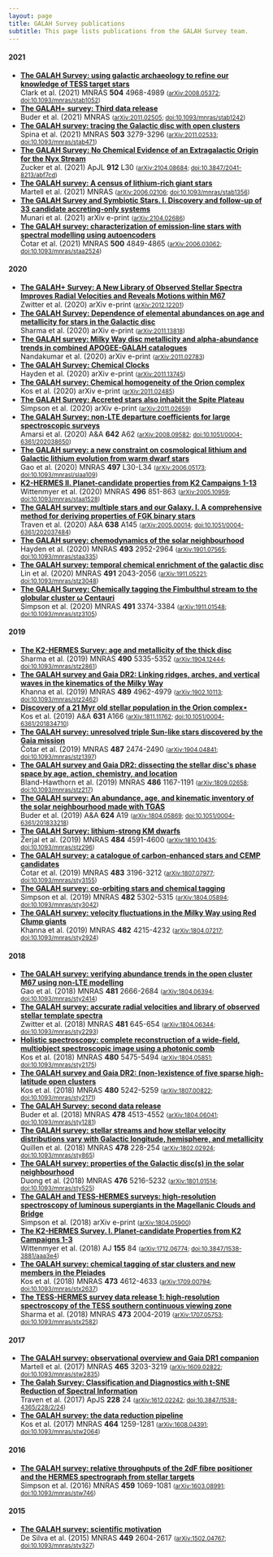 ```yaml
---
layout: page
title: GALAH Survey publications
subtitle: This page lists publications from the GALAH Survey team.
---
```


<!-- Do not edit this page directly. Instead use /pub_lists/pub_maker.py. -->

#### 2021
* **[The GALAH Survey: using galactic archaeology to refine our knowledge of TESS target stars](https://ui.adsabs.harvard.edu/abs/2021MNRAS.504.4968C)**<br/>Clark et al. (2021) MNRAS **504** 4968-4989 <small>([arXiv:2008.05372](https://arxiv.org/abs/arXiv:2008.05372); [doi:10.1093/mnras/stab1052](https://doi.org/10.1093/mnras/stab1052))</small>
* **[The GALAH+ survey: Third data release](https://ui.adsabs.harvard.edu/abs/2021MNRAS.tmp.1259B)**<br/>Buder et al. (2021) MNRAS <small>([arXiv:2011.02505](https://arxiv.org/abs/arXiv:2011.02505); [doi:10.1093/mnras/stab1242](https://doi.org/10.1093/mnras/stab1242))</small>
* **[The GALAH survey: tracing the Galactic disc with open clusters](https://ui.adsabs.harvard.edu/abs/2021MNRAS.503.3279S)**<br/>Spina et al. (2021) MNRAS **503** 3279-3296 <small>([arXiv:2011.02533](https://arxiv.org/abs/arXiv:2011.02533); [doi:10.1093/mnras/stab471](https://doi.org/10.1093/mnras/stab471))</small>
* **[The GALAH Survey: No Chemical Evidence of an Extragalactic Origin for the Nyx Stream](https://ui.adsabs.harvard.edu/abs/2021ApJ...912L..30Z)**<br/>Zucker et al. (2021) ApJL **912** L30 <small>([arXiv:2104.08684](https://arxiv.org/abs/arXiv:2104.08684); [doi:10.3847/2041-8213/abf7cd](https://doi.org/10.3847/2041-8213/abf7cd))</small>
* **[The GALAH survey: A census of lithium-rich giant stars](https://ui.adsabs.harvard.edu/abs/2021MNRAS.tmp.1346M)**<br/>Martell et al. (2021) MNRAS <small>([arXiv:2006.02106](https://arxiv.org/abs/arXiv:2006.02106); [doi:10.1093/mnras/stab1356](https://doi.org/10.1093/mnras/stab1356))</small>
* **[The GALAH Survey and Symbiotic Stars. I. Discovery and follow-up of 33 candidate accreting-only systems](https://ui.adsabs.harvard.edu/abs/2021arXiv210402686M)**<br/>Munari et al. (2021) arXiv e-print <small>([arXiv:2104.02686](https://arxiv.org/abs/arXiv:2104.02686))</small>
* **[The GALAH survey: characterization of emission-line stars with spectral modelling using autoencoders](https://ui.adsabs.harvard.edu/abs/2021MNRAS.500.4849C)**<br/>Čotar et al. (2021) MNRAS **500** 4849-4865 <small>([arXiv:2006.03062](https://arxiv.org/abs/arXiv:2006.03062); [doi:10.1093/mnras/staa2524](https://doi.org/10.1093/mnras/staa2524))</small>

#### 2020
* **[The GALAH+ Survey: A New Library of Observed Stellar Spectra Improves Radial Velocities and Reveals Motions within M67](https://ui.adsabs.harvard.edu/abs/2020arXiv201212201Z)**<br/>Zwitter et al. (2020) arXiv e-print <small>([arXiv:2012.12201](https://arxiv.org/abs/arXiv:2012.12201))</small>
* **[The GALAH Survey: Dependence of elemental abundances on age and metallicity for stars in the Galactic disc](https://ui.adsabs.harvard.edu/abs/2020arXiv201113818S)**<br/>Sharma et al. (2020) arXiv e-print <small>([arXiv:2011.13818](https://arxiv.org/abs/arXiv:2011.13818))</small>
* **[The GALAH survey: Milky Way disc metallicity and alpha-abundance trends in combined APOGEE-GALAH catalogues](https://ui.adsabs.harvard.edu/abs/2020arXiv201102783N)**<br/>Nandakumar et al. (2020) arXiv e-print <small>([arXiv:2011.02783](https://arxiv.org/abs/arXiv:2011.02783))</small>
* **[The GALAH Survey: Chemical Clocks](https://ui.adsabs.harvard.edu/abs/2020arXiv201113745H)**<br/>Hayden et al. (2020) arXiv e-print <small>([arXiv:2011.13745](https://arxiv.org/abs/arXiv:2011.13745))</small>
* **[The GALAH survey: Chemical homogeneity of the Orion complex](https://ui.adsabs.harvard.edu/abs/2020arXiv201102485K)**<br/>Kos et al. (2020) arXiv e-print <small>([arXiv:2011.02485](https://arxiv.org/abs/arXiv:2011.02485))</small>
* **[The GALAH Survey: Accreted stars also inhabit the Spite Plateau](https://ui.adsabs.harvard.edu/abs/2020arXiv201102659S)**<br/>Simpson et al. (2020) arXiv e-print <small>([arXiv:2011.02659](https://arxiv.org/abs/arXiv:2011.02659))</small>
* **[The GALAH Survey: non-LTE departure coefficients for large spectroscopic surveys](https://ui.adsabs.harvard.edu/abs/2020A&A...642A..62A)**<br/>Amarsi et al. (2020) A&A **642** A62 <small>([arXiv:2008.09582](https://arxiv.org/abs/arXiv:2008.09582); [doi:10.1051/0004-6361/202038650](https://doi.org/10.1051/0004-6361/202038650))</small>
* **[The GALAH survey: a new constraint on cosmological lithium and Galactic lithium evolution from warm dwarf stars](https://ui.adsabs.harvard.edu/abs/2020MNRAS.497L..30G)**<br/>Gao et al. (2020) MNRAS **497** L30-L34 <small>([arXiv:2006.05173](https://arxiv.org/abs/arXiv:2006.05173); [doi:10.1093/mnrasl/slaa109](https://doi.org/10.1093/mnrasl/slaa109))</small>
* **[K2-HERMES II. Planet-candidate properties from K2 Campaigns 1-13](https://ui.adsabs.harvard.edu/abs/2020MNRAS.496..851W)**<br/>Wittenmyer et al. (2020) MNRAS **496** 851-863 <small>([arXiv:2005.10959](https://arxiv.org/abs/arXiv:2005.10959); [doi:10.1093/mnras/staa1528](https://doi.org/10.1093/mnras/staa1528))</small>
* **[The GALAH survey: multiple stars and our Galaxy. I. A comprehensive method for deriving properties of FGK binary stars](https://ui.adsabs.harvard.edu/abs/2020A&A...638A.145T)**<br/>Traven et al. (2020) A&A **638** A145 <small>([arXiv:2005.00014](https://arxiv.org/abs/arXiv:2005.00014); [doi:10.1051/0004-6361/202037484](https://doi.org/10.1051/0004-6361/202037484))</small>
* **[The GALAH survey: chemodynamics of the solar neighbourhood](https://ui.adsabs.harvard.edu/abs/2020MNRAS.493.2952H)**<br/>Hayden et al. (2020) MNRAS **493** 2952-2964 <small>([arXiv:1901.07565](https://arxiv.org/abs/arXiv:1901.07565); [doi:10.1093/mnras/staa335](https://doi.org/10.1093/mnras/staa335))</small>
* **[The GALAH survey: temporal chemical enrichment of the galactic disc](https://ui.adsabs.harvard.edu/abs/2020MNRAS.491.2043L)**<br/>Lin et al. (2020) MNRAS **491** 2043-2056 <small>([arXiv:1911.05221](https://arxiv.org/abs/arXiv:1911.05221); [doi:10.1093/mnras/stz3048](https://doi.org/10.1093/mnras/stz3048))</small>
* **[The GALAH Survey: Chemically tagging the Fimbulthul stream to the globular cluster ω Centauri](https://ui.adsabs.harvard.edu/abs/2020MNRAS.491.3374S)**<br/>Simpson et al. (2020) MNRAS **491** 3374-3384 <small>([arXiv:1911.01548](https://arxiv.org/abs/arXiv:1911.01548); [doi:10.1093/mnras/stz3105](https://doi.org/10.1093/mnras/stz3105))</small>

#### 2019
* **[The K2-HERMES Survey: age and metallicity of the thick disc](https://ui.adsabs.harvard.edu/abs/2019MNRAS.490.5335S)**<br/>Sharma et al. (2019) MNRAS **490** 5335-5352 <small>([arXiv:1904.12444](https://arxiv.org/abs/arXiv:1904.12444); [doi:10.1093/mnras/stz2861](https://doi.org/10.1093/mnras/stz2861))</small>
* **[The GALAH survey and Gaia DR2: Linking ridges, arches, and vertical waves in the kinematics of the Milky Way](https://ui.adsabs.harvard.edu/abs/2019MNRAS.489.4962K)**<br/>Khanna et al. (2019) MNRAS **489** 4962-4979 <small>([arXiv:1902.10113](https://arxiv.org/abs/arXiv:1902.10113); [doi:10.1093/mnras/stz2462](https://doi.org/10.1093/mnras/stz2462))</small>
* **[Discovery of a 21 Myr old stellar population in the Orion complex⋆](https://ui.adsabs.harvard.edu/abs/2019A&A...631A.166K)**<br/>Kos et al. (2019) A&A **631** A166 <small>([arXiv:1811.11762](https://arxiv.org/abs/arXiv:1811.11762); [doi:10.1051/0004-6361/201834710](https://doi.org/10.1051/0004-6361/201834710))</small>
* **[The GALAH survey: unresolved triple Sun-like stars discovered by the Gaia mission](https://ui.adsabs.harvard.edu/abs/2019MNRAS.487.2474C)**<br/>Čotar et al. (2019) MNRAS **487** 2474-2490 <small>([arXiv:1904.04841](https://arxiv.org/abs/arXiv:1904.04841); [doi:10.1093/mnras/stz1397](https://doi.org/10.1093/mnras/stz1397))</small>
* **[The GALAH survey and Gaia DR2: dissecting the stellar disc's phase space by age, action, chemistry, and location](https://ui.adsabs.harvard.edu/abs/2019MNRAS.486.1167B)**<br/>Bland-Hawthorn et al. (2019) MNRAS **486** 1167-1191 <small>([arXiv:1809.02658](https://arxiv.org/abs/arXiv:1809.02658); [doi:10.1093/mnras/stz217](https://doi.org/10.1093/mnras/stz217))</small>
* **[The GALAH survey: An abundance, age, and kinematic inventory of the solar neighbourhood made with TGAS](https://ui.adsabs.harvard.edu/abs/2019A&A...624A..19B)**<br/>Buder et al. (2019) A&A **624** A19 <small>([arXiv:1804.05869](https://arxiv.org/abs/arXiv:1804.05869); [doi:10.1051/0004-6361/201833218](https://doi.org/10.1051/0004-6361/201833218))</small>
* **[The GALAH Survey: lithium-strong KM dwarfs](https://ui.adsabs.harvard.edu/abs/2019MNRAS.484.4591Z)**<br/>Žerjal et al. (2019) MNRAS **484** 4591-4600 <small>([arXiv:1810.10435](https://arxiv.org/abs/arXiv:1810.10435); [doi:10.1093/mnras/stz296](https://doi.org/10.1093/mnras/stz296))</small>
* **[The GALAH survey: a catalogue of carbon-enhanced stars and CEMP candidates](https://ui.adsabs.harvard.edu/abs/2019MNRAS.483.3196C)**<br/>Čotar et al. (2019) MNRAS **483** 3196-3212 <small>([arXiv:1807.07977](https://arxiv.org/abs/arXiv:1807.07977); [doi:10.1093/mnras/sty3155](https://doi.org/10.1093/mnras/sty3155))</small>
* **[The GALAH survey: co-orbiting stars and chemical tagging](https://ui.adsabs.harvard.edu/abs/2019MNRAS.482.5302S)**<br/>Simpson et al. (2019) MNRAS **482** 5302-5315 <small>([arXiv:1804.05894](https://arxiv.org/abs/arXiv:1804.05894); [doi:10.1093/mnras/sty3042](https://doi.org/10.1093/mnras/sty3042))</small>
* **[The GALAH survey: velocity fluctuations in the Milky Way using Red Clump giants](https://ui.adsabs.harvard.edu/abs/2019MNRAS.482.4215K)**<br/>Khanna et al. (2019) MNRAS **482** 4215-4232 <small>([arXiv:1804.07217](https://arxiv.org/abs/arXiv:1804.07217); [doi:10.1093/mnras/sty2924](https://doi.org/10.1093/mnras/sty2924))</small>

#### 2018
* **[The GALAH survey: verifying abundance trends in the open cluster M67 using non-LTE modelling](https://ui.adsabs.harvard.edu/abs/2018MNRAS.481.2666G)**<br/>Gao et al. (2018) MNRAS **481** 2666-2684 <small>([arXiv:1804.06394](https://arxiv.org/abs/arXiv:1804.06394); [doi:10.1093/mnras/sty2414](https://doi.org/10.1093/mnras/sty2414))</small>
* **[The GALAH survey: accurate radial velocities and library of observed stellar template spectra](https://ui.adsabs.harvard.edu/abs/2018MNRAS.481..645Z)**<br/>Zwitter et al. (2018) MNRAS **481** 645-654 <small>([arXiv:1804.06344](https://arxiv.org/abs/arXiv:1804.06344); [doi:10.1093/mnras/sty2293](https://doi.org/10.1093/mnras/sty2293))</small>
* **[Holistic spectroscopy: complete reconstruction of a wide-field, multiobject spectroscopic image using a photonic comb](https://ui.adsabs.harvard.edu/abs/2018MNRAS.480.5475K)**<br/>Kos et al. (2018) MNRAS **480** 5475-5494 <small>([arXiv:1804.05851](https://arxiv.org/abs/arXiv:1804.05851); [doi:10.1093/mnras/sty2175](https://doi.org/10.1093/mnras/sty2175))</small>
* **[The GALAH survey and Gaia DR2: (non-)existence of five sparse high-latitude open clusters](https://ui.adsabs.harvard.edu/abs/2018MNRAS.480.5242K)**<br/>Kos et al. (2018) MNRAS **480** 5242-5259 <small>([arXiv:1807.00822](https://arxiv.org/abs/arXiv:1807.00822); [doi:10.1093/mnras/sty2171](https://doi.org/10.1093/mnras/sty2171))</small>
* **[The GALAH Survey: second data release](https://ui.adsabs.harvard.edu/abs/2018MNRAS.478.4513B)**<br/>Buder et al. (2018) MNRAS **478** 4513-4552 <small>([arXiv:1804.06041](https://arxiv.org/abs/arXiv:1804.06041); [doi:10.1093/mnras/sty1281](https://doi.org/10.1093/mnras/sty1281))</small>
* **[The GALAH survey: stellar streams and how stellar velocity distributions vary with Galactic longitude, hemisphere, and metallicity](https://ui.adsabs.harvard.edu/abs/2018MNRAS.478..228Q)**<br/>Quillen et al. (2018) MNRAS **478** 228-254 <small>([arXiv:1802.02924](https://arxiv.org/abs/arXiv:1802.02924); [doi:10.1093/mnras/sty865](https://doi.org/10.1093/mnras/sty865))</small>
* **[The GALAH survey: properties of the Galactic disc(s) in the solar neighbourhood](https://ui.adsabs.harvard.edu/abs/2018MNRAS.476.5216D)**<br/>Duong et al. (2018) MNRAS **476** 5216-5232 <small>([arXiv:1801.01514](https://arxiv.org/abs/arXiv:1801.01514); [doi:10.1093/mnras/sty525](https://doi.org/10.1093/mnras/sty525))</small>
* **[The GALAH and TESS-HERMES surveys: high-resolution spectroscopy of luminous supergiants in the Magellanic Clouds and Bridge](https://ui.adsabs.harvard.edu/abs/2018arXiv180405900S)**<br/>Simpson et al. (2018) arXiv e-print <small>([arXiv:1804.05900](https://arxiv.org/abs/arXiv:1804.05900))</small>
* **[The K2-HERMES Survey. I. Planet-candidate Properties from K2 Campaigns 1-3](https://ui.adsabs.harvard.edu/abs/2018AJ....155...84W)**<br/>Wittenmyer et al. (2018) AJ **155** 84 <small>([arXiv:1712.06774](https://arxiv.org/abs/arXiv:1712.06774); [doi:10.3847/1538-3881/aaa3e4](https://doi.org/10.3847/1538-3881/aaa3e4))</small>
* **[The GALAH survey: chemical tagging of star clusters and new members in the Pleiades](https://ui.adsabs.harvard.edu/abs/2018MNRAS.473.4612K)**<br/>Kos et al. (2018) MNRAS **473** 4612-4633 <small>([arXiv:1709.00794](https://arxiv.org/abs/arXiv:1709.00794); [doi:10.1093/mnras/stx2637](https://doi.org/10.1093/mnras/stx2637))</small>
* **[The TESS-HERMES survey data release 1: high-resolution spectroscopy of the TESS southern continuous viewing zone](https://ui.adsabs.harvard.edu/abs/2018MNRAS.473.2004S)**<br/>Sharma et al. (2018) MNRAS **473** 2004-2019 <small>([arXiv:1707.05753](https://arxiv.org/abs/arXiv:1707.05753); [doi:10.1093/mnras/stx2582](https://doi.org/10.1093/mnras/stx2582))</small>

#### 2017
* **[The GALAH survey: observational overview and Gaia DR1 companion](https://ui.adsabs.harvard.edu/abs/2017MNRAS.465.3203M)**<br/>Martell et al. (2017) MNRAS **465** 3203-3219 <small>([arXiv:1609.02822](https://arxiv.org/abs/arXiv:1609.02822); [doi:10.1093/mnras/stw2835](https://doi.org/10.1093/mnras/stw2835))</small>
* **[The Galah Survey: Classification and Diagnostics with t-SNE Reduction of Spectral Information](https://ui.adsabs.harvard.edu/abs/2017ApJS..228...24T)**<br/>Traven et al. (2017) ApJS **228** 24 <small>([arXiv:1612.02242](https://arxiv.org/abs/arXiv:1612.02242); [doi:10.3847/1538-4365/228/2/24](https://doi.org/10.3847/1538-4365/228/2/24))</small>
* **[The GALAH survey: the data reduction pipeline](https://ui.adsabs.harvard.edu/abs/2017MNRAS.464.1259K)**<br/>Kos et al. (2017) MNRAS **464** 1259-1281 <small>([arXiv:1608.04391](https://arxiv.org/abs/arXiv:1608.04391); [doi:10.1093/mnras/stw2064](https://doi.org/10.1093/mnras/stw2064))</small>

#### 2016
* **[The GALAH survey: relative throughputs of the 2dF fibre positioner and the HERMES spectrograph from stellar targets](https://ui.adsabs.harvard.edu/abs/2016MNRAS.459.1069S)**<br/>Simpson et al. (2016) MNRAS **459** 1069-1081 <small>([arXiv:1603.08991](https://arxiv.org/abs/arXiv:1603.08991); [doi:10.1093/mnras/stw746](https://doi.org/10.1093/mnras/stw746))</small>

#### 2015
* **[The GALAH survey: scientific motivation](https://ui.adsabs.harvard.edu/abs/2015MNRAS.449.2604D)**<br/>De Silva et al. (2015) MNRAS **449** 2604-2617 <small>([arXiv:1502.04767](https://arxiv.org/abs/arXiv:1502.04767); [doi:10.1093/mnras/stv327](https://doi.org/10.1093/mnras/stv327))</small>
